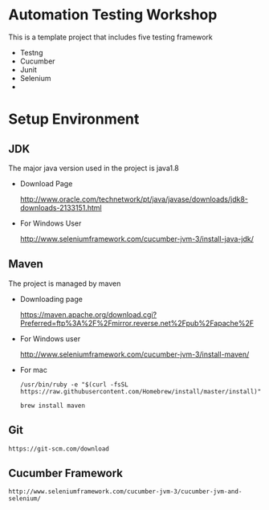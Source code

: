 Automation Testing Workshop
=====================

This is a template project that includes five testing framework
* Testng
* Cucumber
* Junit
* Selenium
* 


# Setup Environment

## JDK
The major java version used in the project is java1.8

* Download Page

    http://www.oracle.com/technetwork/pt/java/javase/downloads/jdk8-downloads-2133151.html
* For Windows User
    
    http://www.seleniumframework.com/cucumber-jvm-3/install-java-jdk/

## Maven
The project is managed by maven
* Downloading page

    https://maven.apache.org/download.cgi?Preferred=ftp%3A%2F%2Fmirror.reverse.net%2Fpub%2Fapache%2F
    
* For Windows user

    http://www.seleniumframework.com/cucumber-jvm-3/install-maven/
    
* For mac 

    `/usr/bin/ruby -e "$(curl -fsSL https://raw.githubusercontent.com/Homebrew/install/master/install)"`

    `brew install maven`


## Git

    https://git-scm.com/download

## Cucumber Framework

    http://www.seleniumframework.com/cucumber-jvm-3/cucumber-jvm-and-selenium/
